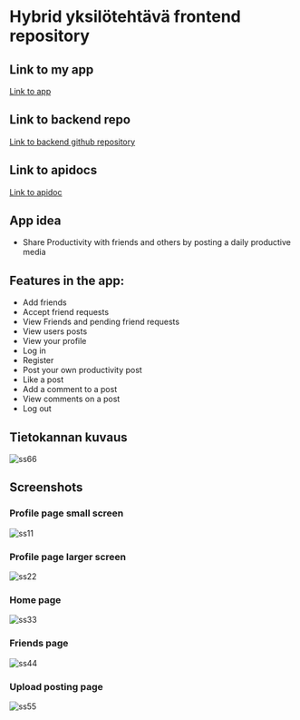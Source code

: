# Hybrid yksilötehtävä frontend repository

## Link to my app
[Link to app](https://users.metropolia.fi/~veetiso/vuosi3/hybrid/hybrid-yksilotehtava/)

## Link to backend repo
[Link to backend github repository](https://github.com/Vege25/hybrid-servers)

## Link to apidocs
[Link to apidoc](https://hybrid-server.northeurope.cloudapp.azure.com/upload/docs/index.html)

## App idea
- Share Productivity with friends and others by posting a daily productive media
## Features in the app:
- Add friends
- Accept friend requests
- View Friends and pending friend requests
- View users posts
- View your profile
- Log in
- Register
- Post your own productivity post
- Like a post
- Add a comment to a post
- View comments on a post
- Log out

## Tietokannan kuvaus
![ss66](src/assets/screenshots/ss66.png)
## Screenshots
### Profile page small screen
![ss11](src/assets/screenshots/ss11.png)
### Profile page larger screen
![ss22](src/assets/screenshots/ss22.png)
### Home page
![ss33](src/assets/screenshots/ss33.png)
### Friends page
![ss44](src/assets/screenshots/ss44.png)
### Upload posting page
![ss55](src/assets/screenshots/ss55.png)

